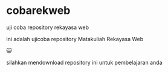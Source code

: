 # cobarekweb
uji coba repository rekayasa web

ini adalah ujicoba repository Matakuliah Rekayasa Web

😺

silahkan mendownload repository ini untuk pembelajaran anda
